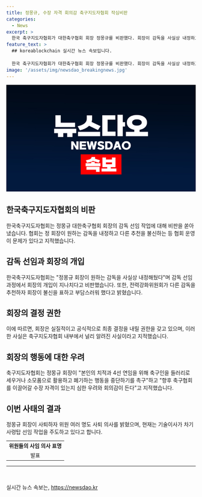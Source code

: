 ```yaml
---
title: 정몽규, 수장 자격 회의감 축구지도자협회 작심비판
categories:
  - News
excerpt: >
  한국 축구지도자협회가 대한축구협회 회장 정몽규를 비판했다. 회장이 감독을 사실상 내정하고 전력강화위원회를 불신하는 등 운영 방식을 비난했다. 이에 대한 우려와 회의감을 표명하며, 정 회장의 사퇴를 촉구했다. 정 전 위원장은 대표팀 감독 선임 작업을 이끌다가 사의를 표명했고, 여러 위원도 사퇴 의사를 밝혔다. 현재는 기술이사가 사령탑 선임 작업을 주도하고 있다.
feature_text: >
  ## koreablockchain 실시간 뉴스 속보입니다.

  한국 축구지도자협회가 대한축구협회 회장 정몽규를 비판했다. 회장이 감독을 사실상 내정하고 전력강화위원회를 불신하는 등 운영 방식을 비난했다. 이에 대한 우려와 회의감을 표명하며, 정 회장의 사퇴를 촉구했다. 정 전 위원장은 대표팀 감독 선임 작업을 이끌다가 사의를 표명했고, 여러 위원도 사퇴 의사를 밝혔다. 현재는 기술이사가 사령탑 선임 작업을 주도하고 있다.
image: '/assets/img/newsdao_breakingnews.jpg'
---
```


<p><img src="/assets/img/newsdao_breakingnews.jpg" alt="koreablockchain 속보" /></p>

<h2 data-ke-size="size26">한국축구지도자협회의 비판</h2>

<p data-ke-size="size16">한국축구지도자협회는 정몽규 대한축구협회 회장의 감독 선임 작업에 대해 비판을 쏟아냈습니다. 협회는 정 회장이 원하는 감독을 내정하고 다른 추천을 불신하는 등 협회 운영이 문제가 있다고 지적했습니다.</p>

<h2 data-ke-size="size26">감독 선임과 회장의 개입</h2>

<p data-ke-size="size16">한국축구지도자협회는 "정몽규 회장이 원하는 감독을 사실상 내정해뒀다"며 감독 선임 과정에서 회장의 개입이 지나치다고 비판했습니다. 또한, 전력강화위원회가 다른 감독을 추천하자 회장이 불신을 표하고 부담스러워 했다고 밝혔습니다.</p>

<h2 data-ke-size="size26">회장의 결정 권한</h2>

<p data-ke-size="size16">이에 따르면, 회장은 실질적이고 공식적으로 최종 결정을 내릴 권한을 갖고 있으며, 이러한 사실은 축구지도자협회 내부에서 널리 알려진 사실이라고 지적했습니다.</p>

<h2 data-ke-size="size26">회장의 행동에 대한 우려</h2>

<p data-ke-size="size16">축구지도자협회는 정몽규 회장이 "본인의 치적과 4선 연임을 위해 축구인을 들러리로 세우거나 소모품으로 활용하고 폐기하는 행동을 중단하기를 촉구"하고 "향후 축구협회를 이끌어갈 수장 자격이 있는지 심한 우려와 회의감이 든다"고 지적했습니다.</p>

<h2 data-ke-size="size26">이번 사태의 결과</h2>

<p data-ke-size="size16">정몽규 회장이 사퇴하자 위원 여러 명도 사퇴 의사를 밝혔으며, 현재는 기술이사가 차기 사령탑 선임 작업을 주도하고 있다고 합니다.</p>

<table>
  <tr>
    <td style="text-align: center; height: 17px;"><b>위원들의 사임 의사 표명</b></td>
  </tr>
  <tr>
    <td style="text-align: center; height: 17px;">발표</td>
  </tr>
</table>

<hr>

<p data-ke-size="size16">&nbsp;</p>
실시간 뉴스 속보는, <a href="https://newsdao.kr" rel="dofollow">https://newsdao.kr</a>


